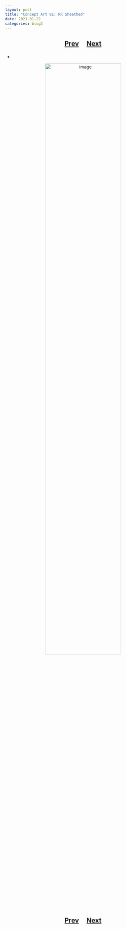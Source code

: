 ```yaml
---
layout: post
title: "Concept Art 81: RR Sheathed"
date: 2021-01-22
categories: blog2
---
```


<h2>
  <p style="text-align:center;">
    <a href="/wingsofthechorus/archive/2020/03/30/conceptart80">Prev</a>
    &nbsp;&nbsp;&nbsp;
    <a href="/wingsofthechorus/archive/2021/04/25/conceptart82">Next</a>
  </p>
</h2>

-

<p style="text-align:center;">
  <img src="/wingsofthechorus/images/conceptart/ca81.png" width="70%" alt="image"/>
</p>

<h2>
  <p style="text-align:center;">
    <a href="/wingsofthechorus/archive/2020/03/30/conceptart80">Prev</a>
    &nbsp;&nbsp;&nbsp;
    <a href="/wingsofthechorus/archive/2021/04/25/conceptart82">Next</a>
  </p>
</h2>
